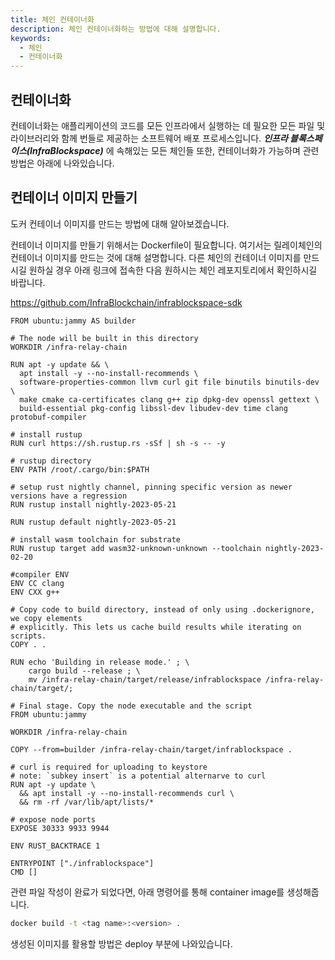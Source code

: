 ```yaml
---
title: 체인 컨테이너화
description: 체인 컨테이너화하는 방법에 대해 설명합니다.
keywords:
  - 체인
  - 컨테이너화
---
```


## 컨테이너화
컨테이너화는 애플리케이션의 코드를 모든 인프라에서 실행하는 데 필요한 모든 파일 및 라이브러리와 함께 번들로 제공하는 소프트웨어 배포 프로세스입니다. **_인프라 블록스페이스(InfraBlockspace)_** 에 속해있는 모든 체인들 또한, 컨테이너화가 가능하며 관련 방법은 아래에 나와있습니다.

## 컨테이너 이미지 만들기

도커 컨테이너 이미지를 만드는 방법에 대해 알아보겠습니다.

컨테이너 이미지를 만들기 위해서는 Dockerfile이 필요합니다.
여기서는 릴레이체인의 컨테이너 이미지를 만드는 것에 대해 설명합니다.
다른 체인의 컨테이너 이미지를 만드시길 원하실 경우 아래 링크에 접속한 다음 원하시는 체인 레포지토리에서 확인하시길 바랍니다.

https://github.com/InfraBlockchain/infrablockspace-sdk

```docker
FROM ubuntu:jammy AS builder

# The node will be built in this directory
WORKDIR /infra-relay-chain

RUN apt -y update && \
  apt install -y --no-install-recommends \
  software-properties-common llvm curl git file binutils binutils-dev \
  make cmake ca-certificates clang g++ zip dpkg-dev openssl gettext \
  build-essential pkg-config libssl-dev libudev-dev time clang protobuf-compiler

# install rustup
RUN curl https://sh.rustup.rs -sSf | sh -s -- -y

# rustup directory
ENV PATH /root/.cargo/bin:$PATH

# setup rust nightly channel, pinning specific version as newer versions have a regression
RUN rustup install nightly-2023-05-21

RUN rustup default nightly-2023-05-21

# install wasm toolchain for substrate
RUN rustup target add wasm32-unknown-unknown --toolchain nightly-2023-02-20

#compiler ENV
ENV CC clang
ENV CXX g++

# Copy code to build directory, instead of only using .dockerignore, we copy elements
# explicitly. This lets us cache build results while iterating on scripts.
COPY . .

RUN echo 'Building in release mode.' ; \
    cargo build --release ; \
    mv /infra-relay-chain/target/release/infrablockspace /infra-relay-chain/target/; 

# Final stage. Copy the node executable and the script
FROM ubuntu:jammy

WORKDIR /infra-relay-chain

COPY --from=builder /infra-relay-chain/target/infrablockspace .

# curl is required for uploading to keystore
# note: `subkey insert` is a potential alternarve to curl
RUN apt -y update \
  && apt install -y --no-install-recommends curl \
  && rm -rf /var/lib/apt/lists/*

# expose node ports
EXPOSE 30333 9933 9944

ENV RUST_BACKTRACE 1

ENTRYPOINT ["./infrablockspace"]
CMD []
```

관련 파일 작성이 완료가 되었다면, 아래 명령어를 통해 container image를 생성해줍니다.

```bash
docker build -t <tag name>:<version> .
```

생성된 이미지를 활용할 방법은 deploy 부분에 나와있습니다.

